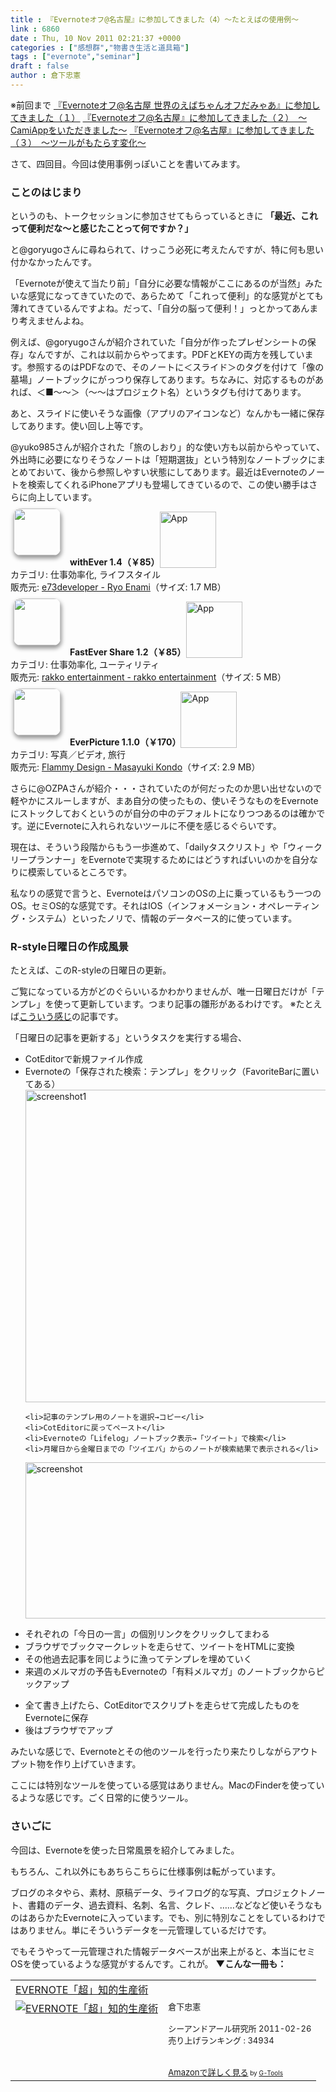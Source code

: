 ```yaml
---
title : 『Evernoteオフ@名古屋』に参加してきました（4）〜たとえばの使用例〜
link : 6860
date : Thu, 10 Nov 2011 02:21:37 +0000
categories : ["感想群","物書き生活と道具箱"]
tags : ["evernote","seminar"]
draft : false
author : 倉下忠憲
---
```


※前回まで
<a href="https://rashita.net/blog/?p=6824">『Evernoteオフ@名古屋 世界のえばちゃんオフだみゃあ』に参加してきました（１）</a>
<a href="https://rashita.net/blog/?p=6836">『Evernoteオフ@名古屋』に参加してきました（２）　〜CamiAppをいただきました〜</a>
<a href="https://rashita.net/blog/?p=6852">『Evernoteオフ@名古屋』に参加してきました（３）　〜ツールがもたらす変化〜</a>

さて、四回目。今回は使用事例っぽいことを書いてみます。

<h3>ことのはじまり</h3>
というのも、トークセッションに参加させてもらっているときに
<strong>
「最近、これって便利だな〜と感じたことって何ですか？」</strong>

と@goryugoさんに尋ねられて、けっこう必死に考えたんですが、特に何も思い付かなかったんです。

「Evernoteが使えて当たり前」「自分に必要な情報がここにあるのが当然」みたいな感覚になってきていたので、あらためて「これって便利」的な感覚がとても薄れてきているんですよね。だって、「自分の脳って便利！」っとかってあんまり考えませんよね。

例えば、@goryugoさんが紹介されていた「自分が作ったプレゼンシートの保存」なんですが、これは以前からやってます。PDFとKEYの両方を残しています。参照するのはPDFなので、そのノートに＜スライド＞のタグを付けて「像の墓場」ノートブックにがっつり保存してあります。ちなみに、対応するものがあれば、＜■〜〜＞（〜〜はプロジェクト名）というタグも付けてあります。

あと、スライドに使いそうな画像（アプリのアイコンなど）なんかも一緒に保存してあります。使い回し上等です。

@yuko985さんが紹介された「旅のしおり」的な使い方も以前からやっていて、外出時に必要になりそうなノートは「短期選抜」という特別なノートブックにまとめておいて、後から参照しやすい状態にしてあります。最近はEvernoteのノートを検索してくれるiPhoneアプリも登場してきているので、この使い勝手はさらに向上しています。

<a href="http://click.linksynergy.com/fs-bin/stat?id=Q0goZPzeHEw&offerid=94348&type=3&subid=0&tmpid=2192&RD_PARM1=http%253A%252F%252Fitunes.apple.com%252Fjp%252Fapp%252Fwithever%252Fid446671363%253Fmt%253D8%2526uo%253D4%2526partnerId%253D30" target="_blank" rel="nofollow"><img width="75" class="alignleft" align="left" src="http://a4.mzstatic.com/us/r1000/092/Purple/7a/c1/95/mzl.euebocxw.75x75-65.png" style="border-radius: 11px 11px 11px 11px;-moz-border-radius: 11px 11px 11px 11px;-webkit-border-radius: 11px 11px 11px 11px;box-shadow: 1px 4px 6px 1px #999999;-moz-box-shadow: 1px 4px 6px 1px #999999;-webkit-box-shadow: 1px 4px 6px 1px #999999;margin: -5px 15px 1px 5px;"></a><strong> withEver 1.4（￥85）</strong><a href="http://click.linksynergy.com/fs-bin/stat?id=Q0goZPzeHEw&offerid=94348&type=3&subid=0&tmpid=2192&RD_PARM1=http%253A%252F%252Fitunes.apple.com%252Fjp%252Fapp%252Fwithever%252Fid446671363%253Fmt%253D8%2526uo%253D4%2526partnerId%253D30" target="_blank" rel="nofollow"><img src="http://r.mzstatic.com/htmlResources/2338/images/viewinitunes_jp.png" style="vertical-align:bottom;" width="90" alt="App"></a><br> カテゴリ: 仕事効率化, ライフスタイル<br> 販売元: <a href="http://click.linksynergy.com/fs-bin/stat?id=Q0goZPzeHEw&offerid=94348&type=3&subid=0&tmpid=2192&RD_PARM1=http%253A%252F%252Fitunes.apple.com%252Fjp%252Fartist%252Fe73developer%252Fid446671366%253Fuo%253D4%2526partnerId%253D30" target="_blank" rel="nofollow">e73developer - Ryo Enami</a>（サイズ: 1.7 MB）<br style="clear: both;">

<a href="http://click.linksynergy.com/fs-bin/stat?id=Q0goZPzeHEw&offerid=94348&type=3&subid=0&tmpid=2192&RD_PARM1=http%253A%252F%252Fitunes.apple.com%252Fjp%252Fapp%252Ffastever-share%252Fid451131813%253Fmt%253D8%2526uo%253D4%2526partnerId%253D30" target="_blank" rel="nofollow"><img width="75" class="alignleft" align="left" src="http://a1.mzstatic.com/us/r1000/071/Purple/bf/e6/fa/mzl.pnnkjglf.75x75-65.png" style="border-radius: 11px 11px 11px 11px;-moz-border-radius: 11px 11px 11px 11px;-webkit-border-radius: 11px 11px 11px 11px;box-shadow: 1px 4px 6px 1px #999999;-moz-box-shadow: 1px 4px 6px 1px #999999;-webkit-box-shadow: 1px 4px 6px 1px #999999;margin: -5px 15px 1px 5px;"></a><strong> FastEver Share 1.2（￥85）</strong><a href="http://click.linksynergy.com/fs-bin/stat?id=Q0goZPzeHEw&offerid=94348&type=3&subid=0&tmpid=2192&RD_PARM1=http%253A%252F%252Fitunes.apple.com%252Fjp%252Fapp%252Ffastever-share%252Fid451131813%253Fmt%253D8%2526uo%253D4%2526partnerId%253D30" target="_blank" rel="nofollow"><img src="http://r.mzstatic.com/htmlResources/2338/images/viewinitunes_jp.png" style="vertical-align:bottom;" width="90" alt="App"></a><br> カテゴリ: 仕事効率化, ユーティリティ<br> 販売元: <a href="http://click.linksynergy.com/fs-bin/stat?id=Q0goZPzeHEw&offerid=94348&type=3&subid=0&tmpid=2192&RD_PARM1=http%253A%252F%252Fitunes.apple.com%252Fjp%252Fartist%252Frakko-entertainment%252Fid303956242%253Fuo%253D4%2526partnerId%253D30" target="_blank" rel="nofollow">rakko entertainment - rakko entertainment</a>（サイズ: 5 MB）<br style="clear: both;">

<a href="http://click.linksynergy.com/fs-bin/stat?id=Q0goZPzeHEw&offerid=94348&type=3&subid=0&tmpid=2192&RD_PARM1=http%253A%252F%252Fitunes.apple.com%252Fjp%252Fapp%252Feverpicture%252Fid460311783%253Fmt%253D8%2526uo%253D4%2526partnerId%253D30" target="_blank" rel="nofollow"><img width="75" class="alignleft" align="left" src="http://a2.mzstatic.com/us/r1000/083/Purple/48/54/59/mzl.udzfdoho.75x75-65.png" style="border-radius: 11px 11px 11px 11px;-moz-border-radius: 11px 11px 11px 11px;-webkit-border-radius: 11px 11px 11px 11px;box-shadow: 1px 4px 6px 1px #999999;-moz-box-shadow: 1px 4px 6px 1px #999999;-webkit-box-shadow: 1px 4px 6px 1px #999999;margin: -5px 15px 1px 5px;"></a><strong> EverPicture 1.1.0（￥170）</strong><a href="http://click.linksynergy.com/fs-bin/stat?id=Q0goZPzeHEw&offerid=94348&type=3&subid=0&tmpid=2192&RD_PARM1=http%253A%252F%252Fitunes.apple.com%252Fjp%252Fapp%252Feverpicture%252Fid460311783%253Fmt%253D8%2526uo%253D4%2526partnerId%253D30" target="_blank" rel="nofollow"><img src="http://r.mzstatic.com/htmlResources/2338/images/viewinitunes_jp.png" style="vertical-align:bottom;" width="90" alt="App"></a><br> カテゴリ: 写真／ビデオ, 旅行<br> 販売元: <a href="http://click.linksynergy.com/fs-bin/stat?id=Q0goZPzeHEw&offerid=94348&type=3&subid=0&tmpid=2192&RD_PARM1=http%253A%252F%252Fitunes.apple.com%252Fjp%252Fartist%252Fflammy-design%252Fid385920006%253Fuo%253D4%2526partnerId%253D30" target="_blank" rel="nofollow">Flammy Design - Masayuki Kondo</a>（サイズ: 2.9 MB）<br style="clear: both;">

さらに@OZPAさんが紹介・・・されていたのが何だったのか思い出せないので軽やかにスルーしますが、まあ自分の使ったもの、使いそうなものをEvernoteにストックしておくというのが自分の中のデフォルトになりつつあるのは確かです。逆にEvernoteに入れられないツールに不便を感じるぐらいです。

現在は、そういう段階からもう一歩進めて、「dailyタスクリスト」や「ウィークリープランナー」をEvernoteで実現するためにはどうすればいいのかを自分なりに模索しているところです。

私なりの感覚で言うと、EvernoteはパソコンのOSの上に乗っているもう一つのOS。セミOS的な感覚です。それはIOS（インフォメーション・オペレーティング・システム）といったノリで、情報のデータベース的に使っています。

<h3>R-style日曜日の作成風景</h3>
たとえば、このR-styleの日曜日の更新。

ご覧になっている方がどのぐらいいるかわかりませんが、唯一日曜日だけが「テンプレ」を使って更新しています。つまり記事の雛形があるわけです。
※たとえば<a href="https://rashita.net/blog/?p=6821">こういう感じ</a>の記事です。

「日曜日の記事を更新する」というタスクを実行する場合、

<ul>
	<li>CotEditorで新規ファイル作成</li>
	<li>Evernoteの「保存された検索：テンプレ」をクリック（FavoriteBarに置いてある）</li>
<a href="https://rashita.net/blog/wp-content/uploads/2011/11/screenshot1.png"><img src="https://rashita.net/blog/wp-content/uploads/2011/11/screenshot1.png" alt="screenshot1" title="screenshot1" width="500" height="500" class="alignnone size-full wp-image-6861" /></a>

	<li>記事のテンプレ用のノートを選択→コピー</li>
	<li>CotEditorに戻ってペースト</li>
	<li>Evernoteの「Lifelog」ノートブック表示→「ツイート」で検索</li>
	<li>月曜日から金曜日までの「ツイエバ」からのノートが検索結果で表示される</li>

<a href="https://rashita.net/blog/wp-content/uploads/2011/11/screenshot.png"><img src="https://rashita.net/blog/wp-content/uploads/2011/11/screenshot.png" alt="screenshot" title="screenshot" width="500" height="250" class="alignnone size-full wp-image-6863" /></a>
	<li>それぞれの「今日の一言」の個別リンクをクリックしてまわる</li>
	<li>ブラウザでブックマークレットを走らせて、ツイートをHTMLに変換</li>
	<li>その他過去記事を同じように漁ってテンプレを埋めていく</li>
	<li>来週のメルマガの予告もEvernoteの「有料メルマガ」のノートブックからピックアップ</li>	
<li>全て書き上げたら、CotEditorでスクリプトを走らせて完成したものをEvernoteに保存</li>
	<li>後はブラウザでアップ</li>
</ul>



みたいな感じで、Evernoteとその他のツールを行ったり来たりしながらアウトプット物を作り上げていきます。

ここには特別なツールを使っている感覚はありません。MacのFinderを使っているような感じです。ごく日常的に使うツール。

<h3>さいごに</h3>
今回は、Evernoteを使った日常風景を紹介してみました。

もちろん、これ以外にもあちらこちらに仕様事例は転がっています。

ブログのネタやら、素材、原稿データ、ライフログ的な写真、プロジェクトノート、書籍のデータ、過去資料、名刺、名言、クレド、……などなど使いそうなものはあらかたEvernoteに入っています。でも、別に特別なことをしているわけではありません。単にそういうデータを一元管理しているだけです。

でもそうやって一元管理された情報データベースが出来上がると、本当にセミOSを使っているような感覚がするんです。これが。
<strong>
▼こんな一冊も：</strong>
<table  border="0" cellpadding="5"><tr><td colspan="2"><a href="http://www.amazon.co.jp/EVERNOTE%E3%80%8C%E8%B6%85%E3%80%8D%E7%9F%A5%E7%9A%84%E7%94%9F%E7%94%A3%E8%A1%93-%E5%80%89%E4%B8%8B%E5%BF%A0%E6%86%B2/dp/4863540817%3FSubscriptionId%3D15SMZCTB9V8NGR2TW082%26tag%3Drashita1000-22%26linkCode%3Dxm2%26camp%3D2025%26creative%3D165953%26creativeASIN%3D4863540817" target="_blank">EVERNOTE「超」知的生産術</a><img src="http://www.assoc-amazon.jp/e/ir?t=rashita1000-22&l=ur2&o=9" width="1" height="1" style="border: none;" alt="" /></td></tr><tr><td valign="top"><a href="http://www.amazon.co.jp/EVERNOTE%E3%80%8C%E8%B6%85%E3%80%8D%E7%9F%A5%E7%9A%84%E7%94%9F%E7%94%A3%E8%A1%93-%E5%80%89%E4%B8%8B%E5%BF%A0%E6%86%B2/dp/4863540817%3FSubscriptionId%3D15SMZCTB9V8NGR2TW082%26tag%3Drashita1000-22%26linkCode%3Dxm2%26camp%3D2025%26creative%3D165953%26creativeASIN%3D4863540817" target="_blank"><img src="http://ecx.images-amazon.com/images/I/51OnU0cd03L._SL160_.jpg" border="0" alt="EVERNOTE「超」知的生産術" /></a></td><td valign="top"><font size="-1">倉下忠憲 <br /><br />シーアンドアール研究所  2011-02-26<br />売り上げランキング : 34934<br /><br /><br /><a href="http://www.amazon.co.jp/EVERNOTE%E3%80%8C%E8%B6%85%E3%80%8D%E7%9F%A5%E7%9A%84%E7%94%9F%E7%94%A3%E8%A1%93-%E5%80%89%E4%B8%8B%E5%BF%A0%E6%86%B2/dp/4863540817%3FSubscriptionId%3D15SMZCTB9V8NGR2TW082%26tag%3Drashita1000-22%26linkCode%3Dxm2%26camp%3D2025%26creative%3D165953%26creativeASIN%3D4863540817" target="_blank">Amazonで詳しく見る</a></font><font size="-2"> by <a href="http://www.goodpic.com/mt/aws/index.html" >G-Tools</a></font></td></tr></table>

